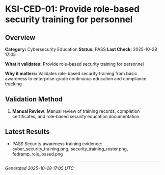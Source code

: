 # KSI-CED-01: Provide role-based security training for personnel

## Overview

**Category:** Cybersecurity Education
**Status:** PASS
**Last Check:** 2025-10-28 17:05

**What it validates:** Provide role-based security training for personnel

**Why it matters:** Validates role-based security training from basic awareness to enterprise-grade continuous education and compliance tracking

## Validation Method

1. **Manual Review:** Manual review of training records, completion certificates, and role-based security education documentation

## Latest Results

- PASS Security awareness training evidence: cyber_security_training.png, security_training_roster.png, fedramp_role_based.png

---
*Generated 2025-10-28 17:05 UTC*